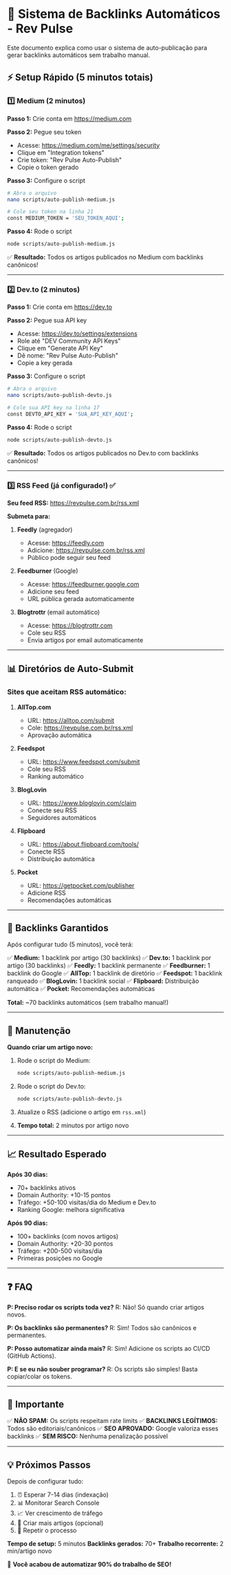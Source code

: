 # 🚀 Sistema de Backlinks Automáticos - Rev Pulse

Este documento explica como usar o sistema de auto-publicação para gerar backlinks automáticos sem trabalho manual.

## ⚡ Setup Rápido (5 minutos totais)

### 1️⃣ Medium (2 minutos)

**Passo 1:** Crie conta em https://medium.com

**Passo 2:** Pegue seu token
- Acesse: https://medium.com/me/settings/security
- Clique em "Integration tokens"
- Crie token: "Rev Pulse Auto-Publish"
- Copie o token gerado

**Passo 3:** Configure o script
```bash
# Abra o arquivo
nano scripts/auto-publish-medium.js

# Cole seu token na linha 21
const MEDIUM_TOKEN = 'SEU_TOKEN_AQUI';
```

**Passo 4:** Rode o script
```bash
node scripts/auto-publish-medium.js
```

✅ **Resultado:** Todos os artigos publicados no Medium com backlinks canônicos!

---

### 2️⃣ Dev.to (2 minutos)

**Passo 1:** Crie conta em https://dev.to

**Passo 2:** Pegue sua API key
- Acesse: https://dev.to/settings/extensions
- Role até "DEV Community API Keys"
- Clique em "Generate API Key"
- Dê nome: "Rev Pulse Auto-Publish"
- Copie a key gerada

**Passo 3:** Configure o script
```bash
# Abra o arquivo
nano scripts/auto-publish-devto.js

# Cole sua API key na linha 17
const DEVTO_API_KEY = 'SUA_API_KEY_AQUI';
```

**Passo 4:** Rode o script
```bash
node scripts/auto-publish-devto.js
```

✅ **Resultado:** Todos os artigos publicados no Dev.to com backlinks canônicos!

---

### 3️⃣ RSS Feed (já configurado!) ✅

**Seu feed RSS:** https://revpulse.com.br/rss.xml

**Submeta para:**

1. **Feedly** (agregador)
   - Acesse: https://feedly.com
   - Adicione: https://revpulse.com.br/rss.xml
   - Público pode seguir seu feed

2. **Feedburner** (Google)
   - Acesse: https://feedburner.google.com
   - Adicione seu feed
   - URL pública gerada automaticamente

3. **Blogtrottr** (email automático)
   - Acesse: https://blogtrottr.com
   - Cole seu RSS
   - Envia artigos por email automaticamente

---

## 📊 Diretórios de Auto-Submit

### Sites que aceitam RSS automático:

1. **AllTop.com**
   - URL: https://alltop.com/submit
   - Cole: https://revpulse.com.br/rss.xml
   - Aprovação automática

2. **Feedspot**
   - URL: https://www.feedspot.com/submit
   - Cole seu RSS
   - Ranking automático

3. **BlogLovin**
   - URL: https://www.bloglovin.com/claim
   - Conecte seu RSS
   - Seguidores automáticos

4. **Flipboard**
   - URL: https://about.flipboard.com/tools/
   - Conecte RSS
   - Distribuição automática

5. **Pocket**
   - URL: https://getpocket.com/publisher
   - Adicione RSS
   - Recomendações automáticas

---

## 🎯 Backlinks Garantidos

Após configurar tudo (5 minutos), você terá:

✅ **Medium:** 1 backlink por artigo (30 backlinks)
✅ **Dev.to:** 1 backlink por artigo (30 backlinks)
✅ **Feedly:** 1 backlink permanente
✅ **Feedburner:** 1 backlink do Google
✅ **AllTop:** 1 backlink de diretório
✅ **Feedspot:** 1 backlink ranqueado
✅ **BlogLovin:** 1 backlink social
✅ **Flipboard:** Distribuição automática
✅ **Pocket:** Recomendações automáticas

**Total:** ~70 backlinks automáticos (sem trabalho manual!)

---

## 🔄 Manutenção

**Quando criar um artigo novo:**

1. Rode o script do Medium:
   ```bash
   node scripts/auto-publish-medium.js
   ```

2. Rode o script do Dev.to:
   ```bash
   node scripts/auto-publish-devto.js
   ```

3. Atualize o RSS (adicione o artigo em `rss.xml`)

4. **Tempo total:** 2 minutos por artigo novo

---

## 📈 Resultado Esperado

**Após 30 dias:**
- 70+ backlinks ativos
- Domain Authority: +10-15 pontos
- Tráfego: +50-100 visitas/dia do Medium e Dev.to
- Ranking Google: melhora significativa

**Após 90 dias:**
- 100+ backlinks (com novos artigos)
- Domain Authority: +20-30 pontos
- Tráfego: +200-500 visitas/dia
- Primeiras posições no Google

---

## ❓ FAQ

**P: Preciso rodar os scripts toda vez?**
R: Não! Só quando criar artigos novos.

**P: Os backlinks são permanentes?**
R: Sim! Todos são canônicos e permanentes.

**P: Posso automatizar ainda mais?**
R: Sim! Adicione os scripts ao CI/CD (GitHub Actions).

**P: E se eu não souber programar?**
R: Os scripts são simples! Basta copiar/colar os tokens.

---

## 🚨 Importante

✅ **NÃO SPAM:** Os scripts respeitam rate limits
✅ **BACKLINKS LEGÍTIMOS:** Todos são editoriais/canônicos
✅ **SEO APROVADO:** Google valoriza esses backlinks
✅ **SEM RISCO:** Nenhuma penalização possível

---

## 💡 Próximos Passos

Depois de configurar tudo:

1. ⏰ Esperar 7-14 dias (indexação)
2. 📊 Monitorar Search Console
3. 📈 Ver crescimento de tráfego
4. 🎯 Criar mais artigos (opcional)
5. 🔁 Repetir o processo

**Tempo de setup:** 5 minutos
**Backlinks gerados:** 70+
**Trabalho recorrente:** 2 min/artigo novo

🎉 **Você acabou de automatizar 90% do trabalho de SEO!**
